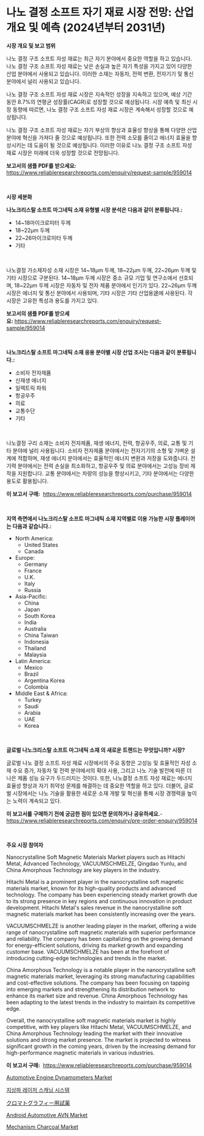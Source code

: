 <p><h1>나노 결정 소프트 자기 재료 시장 전망: 산업 개요 및 예측 (2024년부터 2031년)</h1></p><p><strong>시장 개요 및 보고 범위</strong></p>
<p><p>나노 결정 구조 소프트 자성 재료는 최근 자기 분야에서 중요한 역할을 하고 있습니다. 나노 결정 구조 소프트 자성 재료는 낮은 손실과 높은 자기 특성을 가지고 있어 다양한 산업 분야에서 사용되고 있습니다. 이러한 소재는 자동차, 전력 변환, 전자기기 및 통신 분야에서 널리 사용되고 있습니다.</p><p>나노 결정 구조 소프트 자성 재료 시장은 지속적인 성장을 지속하고 있으며, 예상 기간 동안 8.7%의 연평균 성장률(CAGR)로 성장할 것으로 예상됩니다. 시장 예측 및 최신 시장 동향에 따르면, 나노 결정 구조 소프트 자성 재료 시장은 계속해서 성장할 것으로 예상됩니다.</p><p>나노 결정 구조 소프트 자성 재료는 자기 부상의 향상과 효율성 향상을 통해 다양한 산업 분야에 혁신을 가져다 줄 것으로 예상됩니다. 또한 전력 소모를 줄이고 에너지 효율을 향상시키는 데 도움이 될 것으로 예상됩니다. 이러한 이유로 나노 결정 구조 소프트 자성 재료 시장은 미래에 더욱 성장할 것으로 전망됩니다.</p></p>
<p><strong>보고서의 샘플 PDF를 받으세요:</strong> <a href="https://www.reliableresearchreports.com/enquiry/request-sample/959014">https://www.reliableresearchreports.com/enquiry/request-sample/959014</a></p>
<p>&nbsp;</p>
<p><strong>시장 세분화</strong></p>
<p><strong>나노크리스탈 소프트 마그네틱 소재 유형별 시장 분석은 다음과 같이 분류됩니다.:</strong></p>
<p><ul><li>14~18마이크로미터 두께</li><li>18~22μm 두께</li><li>22~26마이크로미터 두께</li><li>기타</li></ul></p>
<p>&nbsp;</p>
<p><p>나노결정 가소제자성 소재 시장은 14~18μm 두께, 18~22μm 두께, 22~26μm 두께 및 기타 시장으로 구분된다. 14~18μm 두께 시장은 중소 규모 기업 및 연구소에서 선호되며, 18~22μm 두께 시장은 자동차 및 전자 제품 분야에서 인기가 있다. 22~26μm 두께 시장은 에너지 및 통신 분야에서 사용되며, 기타 시장은 기타 산업용途에 사용된다. 각 시장은 고유한 특성과 용도를 가지고 있다.</p></p>
<p><strong>보고서의 샘플 PDF를 받으세요:</strong>&nbsp;<a href="https://www.reliableresearchreports.com/enquiry/request-sample/959014">https://www.reliableresearchreports.com/enquiry/request-sample/959014</a></p>
<p>&nbsp;</p>
<p><strong> 나노크리스탈 소프트 마그네틱 소재 응용 분야별 시장 산업 조사는 다음과 같이 분류됩니다.:</strong></p>
<p><ul><li>소비자 전자제품</li><li>신재생 에너지</li><li>일렉트릭 파워</li><li>항공우주</li><li>의료</li><li>교통수단</li><li>기타</li></ul></p>
<p>&nbsp;</p>
<p><p>나노결정 구리 소재는 소비자 전자제품, 재생 에너지, 전력, 항공우주, 의료, 교통 및 기타 분야에 널리 사용됩니다. 소비자 전자제품 분야에서는 전자기기의 소형 및 가벼운 설계에 적합하며, 재생 에너지 분야에서는 효율적인 에너지 변환과 저장을 도와줍니다. 전기력 분야에서는 전력 손실을 최소화하고, 항공우주 및 의료 분야에서는 고성능 장비 제작을 지원합니다. 교통 분야에서는 차량의 성능을 향상시키고, 기타 분야에서는 다양한 용도로 활용됩니다.</p></p>
<p><strong>이 보고서 구매:</strong>&nbsp; <a href="https://www.reliableresearchreports.com/purchase/959014">https://www.reliableresearchreports.com/purchase/959014</a></p>
<p>&nbsp;</p>
<p><strong>지역 측면에서 나노크리스탈 소프트 마그네틱 소재 지역별로 이용 가능한 시장 플레이어는 다음과 같습니다.:</strong></p>
<p><ul>
    <li>
        North America:
        <ul>
            <li>United States</li>
            <li>Canada</li>
        </ul>
    </li>
    <li>
        Europe:
        <ul>
            <li>Germany</li>
            <li>France</li>
            <li>U.K.</li>
            <li>Italy</li>
            <li>Russia</li>
        </ul>
    </li>
    <li>
        Asia-Pacific:
        <ul>
            <li>China</li>
            <li>Japan</li>
            <li>South Korea</li>
            <li>India</li>
            <li>Australia</li>
            <li>China Taiwan</li>
            <li>Indonesia</li>
            <li>Thailand</li>
            <li>Malaysia</li>
        </ul>
    </li>
    <li>
        Latin America:
        <ul>
            <li>Mexico</li>
            <li>Brazil</li>
            <li>Argentina Korea</li>
            <li>Colombia</li>
        </ul>
    </li>
    <li>
        Middle East & Africa:
        <ul>
            <li>Turkey</li>
            <li>Saudi</li>
            <li>Arabia</li>
            <li>UAE</li>
            <li>Korea</li>
        </ul>
    </li>
    </ul></p>
<p>&nbsp;</p>
<p><strong>글로벌 나노크리스탈 소프트 마그네틱 소재 의 새로운 트렌드는 무엇입니까? 시장?</strong></p>
<p><p>글로벌 나노 결정 소프트 자성 재료 시장에서의 주요 동향은 고성능 및 효율적인 자성 소재 수요 증가, 자동차 및 전력 분야에서의 확대 사용, 그리고 나노 기술 발전에 따른 더 나은 제품 성능 요구가 두드러지는 것이다. 또한, 나노결정 소프트 자성 재료는 에너지 효율성 향상과 자기 취약성 문제를 해결하는 데 중요한 역할을 하고 있다. 더불어, 글로벌 시장에서는 나노 기술을 활용한 새로운 소재 개발 및 혁신을 통해 시장 경쟁력을 높이는 노력이 계속되고 있다.</p></p>
<p><strong>이 보고서를 구매하기 전에 궁금한 점이 있으면 문의하거나 공유하세요.</strong>- <a href="https://www.reliableresearchreports.com/enquiry/pre-order-enquiry/959014">https://www.reliableresearchreports.com/enquiry/pre-order-enquiry/959014</a></p>
<p>&nbsp;</p>
<p><strong>주요 시장 참여자</strong></p>
<p><p>Nanocrystalline Soft Magnetic Materials Market players such as Hitachi Metal, Advanced Technology, VACUUMSCHMELZE, Qingdao Yunlu, and China Amorphous Technology are key players in the industry.</p><p>Hitachi Metal is a prominent player in the nanocrystalline soft magnetic materials market, known for its high-quality products and advanced technology. The company has been experiencing steady market growth due to its strong presence in key regions and continuous innovation in product development. Hitachi Metal's sales revenue in the nanocrystalline soft magnetic materials market has been consistently increasing over the years.</p><p>VACUUMSCHMELZE is another leading player in the market, offering a wide range of nanocrystalline soft magnetic materials with superior performance and reliability. The company has been capitalizing on the growing demand for energy-efficient solutions, driving its market growth and expanding customer base. VACUUMSCHMELZE has been at the forefront of introducing cutting-edge technologies and trends in the market.</p><p>China Amorphous Technology is a notable player in the nanocrystalline soft magnetic materials market, leveraging its strong manufacturing capabilities and cost-effective solutions. The company has been focusing on tapping into emerging markets and strengthening its distribution network to enhance its market size and revenue. China Amorphous Technology has been adapting to the latest trends in the industry to maintain its competitive edge.</p><p>Overall, the nanocrystalline soft magnetic materials market is highly competitive, with key players like Hitachi Metal, VACUUMSCHMELZE, and China Amorphous Technology leading the market with their innovative solutions and strong market presence. The market is projected to witness significant growth in the coming years, driven by the increasing demand for high-performance magnetic materials in various industries.</p></p>
<p><strong>이 보고서 구매:</strong>&nbsp;&nbsp;<a href="https://www.reliableresearchreports.com/purchase/959014">https://www.reliableresearchreports.com/purchase/959014</a></p>
<p><p><a href="https://issuu.com/reportprime-2/docs/automotive-engine-dynamometers-market-size-2030.pp">Automotive Engine Dynamometers Market</a></p><p><a href="https://github.com/AlbertotDouglas44367/Market-Research-Report-List-1/blob/main/682937815771.md">지상파 레이저 스캐닝 시스템</a></p><p><a href="https://github.com/gfggqjbfys368009/Market-Research-Report-List-1/blob/main/970544416871.md">クロマトグラフィー用試薬</a></p><p><a href="https://issuu.com/reportprime-2/docs/android-automotive-avn-market-size-2030.pptx">Android Automotive AVN Market</a></p><p><a href="https://adventurous-uranium-ef9.notion.site/Mechanism-Charcoal-Market-Dynamics-2024-2031-Also-about-Its-Market-Trends-Projections-and-Opportu-d795429c2d24405e94f8828ba0812212">Mechanism Charcoal Market</a></p></p>
